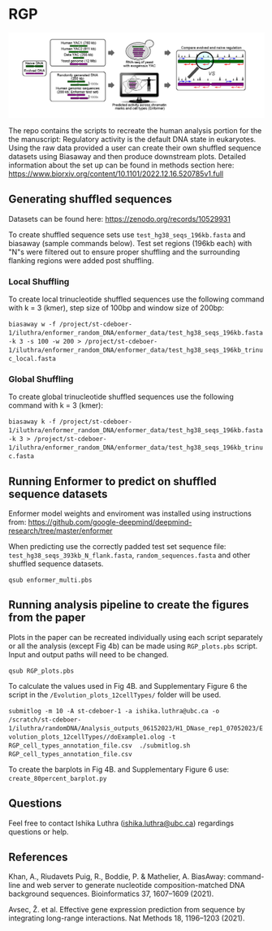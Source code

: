 # RGP

![](Figure1.png)

The repo contains the scripts to recreate the human analysis portion for the the manuscript: Regulatory activity is the default DNA state in eukaryotes. Using the raw data provided a user can create their own shuffled sequence datasets using Biasaway and then produce downstream plots. Detailed information about the set up can be found in methods section here: https://www.biorxiv.org/content/10.1101/2022.12.16.520785v1.full

## Generating shuffled sequences 
Datasets can be found here: https://zenodo.org/records/10529931

To create shuffled sequence sets use `test_hg38_seqs_196kb.fasta` and biasaway (sample commands below). Test set regions (196kb each) with "N"s were filtered out to ensure proper shuffling and the surrounding flanking regions were added post shuffling. 

### Local Shuffling
To create local trinucleotide shuffled sequences use the following command with k = 3 (kmer), step size of 100bp and window size of 200bp:

`biasaway w -f /project/st-cdeboer-1/iluthra/enformer_random_DNA/enformer_data/test_hg38_seqs_196kb.fasta -k 3 -s 100 -w 200 > /project/st-cdeboer-1/iluthra/enformer_random_DNA/enformer_data/test_hg38_seqs_196kb_trinuc_local.fasta`

### Global Shuffling
To create global trinucleotide shuffled sequences use the following command with k = 3 (kmer):

`biasaway k -f /project/st-cdeboer-1/iluthra/enformer_random_DNA/enformer_data/test_hg38_seqs_196kb.fasta -k 3 > /project/st-cdeboer-1/iluthra/enformer_random_DNA/enformer_data/test_hg38_seqs_196kb_trinuc.fasta`

## Running Enformer to predict on shuffled sequence datasets

Enformer model weights and enviroment was installed using instructions from: https://github.com/google-deepmind/deepmind-research/tree/master/enformer

When predicting use the correctly padded test set sequence file: `test_hg38_seqs_393kb_N_flank.fasta`, `random_sequences.fasta` and other shuffled sequence datasets.

`qsub enformer_multi.pbs`

## Running analysis pipeline to create the figures from the paper

Plots in the paper can be recreated individually using each script separately or all the analysis (except Fig 4b) can be made using `RGP_plots.pbs` script. Input and output paths will need to be changed.

`qsub RGP_plots.pbs` 

To calculate the values used in Fig 4B. and Supplementary Figure 6 the script in the `/Evolution_plots_12cellTypes/` folder will be used.

`submitlog -m 10 -A st-cdeboer-1 -a ishika.luthra@ubc.ca -o /scratch/st-cdeboer-1/iluthra/randomDNA/Analysis_outputs_06152023/H1_DNase_rep1_07052023/Evolution_plots_12cellTypes//doExample1.olog -t RGP_cell_types_annotation_file.csv  ./submitlog.sh RGP_cell_types_annotation_file.csv`

To create the barplots in Fig 4B. and Supplementary Figure 6 use: `create_80percent_barplot.py`

## Questions

Feel free to contact Ishika Luthra (ishika.luthra@ubc.ca) regardings questions or help.

## References
Khan, A., Riudavets Puig, R., Boddie, P. & Mathelier, A. BiasAway: command-line and web server to generate nucleotide composition-matched DNA background sequences. Bioinformatics 37, 1607–1609 (2021).

Avsec, Ž. et al. Effective gene expression prediction from sequence by integrating long-range interactions. Nat Methods 18, 1196–1203 (2021).
